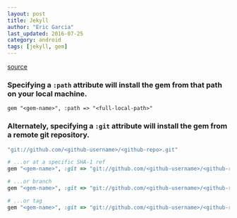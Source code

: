 ```yaml
---
layout: post
title: Jekyll
author: "Eric Garcia"
last_updated: 2016-07-25
category: android
tags: [jekyll, gem]
---
```



[source](https://stackoverflow.com/a/14636783/2218959)


### Specifying a `:path` attribute will install the gem from that path on your local machine.

    gem "<gem-name>", :path => "<full-local-path>"

### Alternately, specifying a `:git` attribute will install the gem from a remote git repository.

```ruby
"git://github.com/<github-username>/<github-repo>.git"

# ...or at a specific SHA-1 ref
gem "<gem-name>", :git => "git://github.com/<github-username>/<github-repo>.git", :ref => "bf648a070c"

# ...or branch
gem "<gem-name>", :git => "git://github.com/<github-username>/<github-repo>.git", :branch => "jruby"

# ...or tag
gem "<gem-name>", :git => "git://github.com/<github-username>/<github-repo>.git", :tag => "v0.45.0"
```
